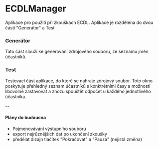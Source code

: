 # ECDLManager
Aplikace pro použití při zkouškách ECDL. Aplikace je rozdělena do dvou částí "Generátor" a Test

### Generátor
Tato část slouží ke generování zdrojového souboru, ze seznamu jmén účastníků.

### Test
Testovací část aplikace, do které se nahraje zdrojový soubor. Toto okno poskytuje přehledný seznam účastníků s konktrétními časy a možností libovolně zastavovat a znozu spouštět odpočet u každého jednotlivého účastníka.

--

#### Plány do budoucna
- Pojmenovávání výstupního souboru
- export nejrůznějších dat po ukončení zkoušky
- předělat dizajn tlačítek "Pokračovat" a "Pauza" (nejistá změna)
